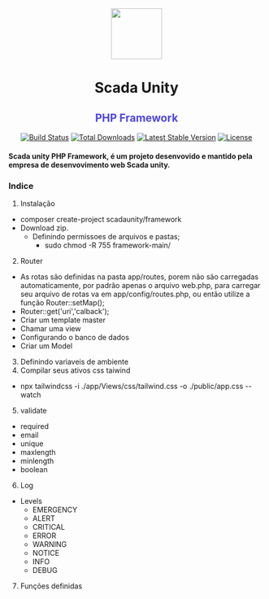 <div align="center">
    <img src="https://user-images.githubusercontent.com/60576219/149859798-3a9b04e2-b56a-4e19-bf50-284b7f267477.png" width="100px" />
    <h1>Scada Unity </h1>
    <h2 style="color:rgb(79 70 229)">PHP Framework</h2>
</div>

<p align="center">
<a href="#"><img src="https://travis-ci.org/laravel/framework.svg" alt="Build Status"></a>
<a href="#"><img src="https://img.shields.io/packagist/dt/laravel/framework" alt="Total Downloads"></a>
<a href="#"><img src="https://img.shields.io/packagist/v/laravel/framework" alt="Latest Stable Version"></a>
<a href="#"><img src="https://img.shields.io/packagist/l/laravel/framework" alt="License"></a>
</p>

#### Scada unity PHP Framework, é um projeto desenvovido e mantido pela empresa de desenvovimento web Scada unity.

### Indice
1. Instalação
  - composer create-project scadaunity/framework
  - Download zip.
    - Definindo permissoes de arquivos e pastas;
      - sudo chmod -R 755 framework-main/
2. Router
  - As rotas são definidas na pasta app/routes, porem não são carregadas automaticamente, por padrão apenas o arquivo web.php, para carregar seu arquivo de rotas va em app/config/routes.php, ou então utilize a função Router::setMap();
  - Router::get('uri','calback');
  - Criar um template master
  - Chamar uma view
  - Configurando o banco de dados
  - Criar um Model
3. Definindo variaveis de ambiente
4. Compilar seus ativos css taiwind
  - npx tailwindcss -i ./app/Views/css/tailwind.css -o ./public/app.css --watch

5. validate
  - required
  - email
  - unique
  - maxlength
  - minlength
  - boolean

6. Log
  - Levels 
    - EMERGENCY
    - ALERT
    - CRITICAL
    - ERROR
    - WARNING
    - NOTICE
    - INFO
    - DEBUG
7.  Funções definidas